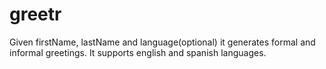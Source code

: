 # greetr
Given firstName, lastName and language(optional) it generates formal and informal greetings. It supports english and spanish languages.
